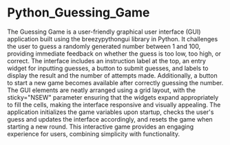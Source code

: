 # Python_Guessing_Game

The Guessing Game is a user-friendly graphical user interface (GUI) application built using the
breezypythongui library in Python. It challenges the user to guess a randomly generated number
between 1 and 100, providing immediate feedback on whether the guess is too low, too high, or
correct. The interface includes an instruction label at the top, an entry widget for inputting
guesses, a button to submit guesses, and labels to display the result and the number of attempts
made. Additionally, a button to start a new game becomes available after correctly guessing the
number. The GUI elements are neatly arranged using a grid layout, with the sticky="NSEW"
parameter ensuring that the widgets expand appropriately to fill the cells, making the interface
responsive and visually appealing. The application initializes the game variables upon startup,
checks the user's guess and updates the interface accordingly, and resets the game when starting a
new round. This interactive game provides an engaging experience for users, combining
simplicity with functionality.
